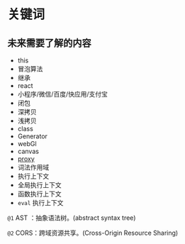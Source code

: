 <!-- ---
sidebar: auto
--- -->
# 关键词

## 未来需要了解的内容 

- this
- 冒泡算法
- 继承
- react
- 小程序/微信/百度/快应用/支付宝
- 闭包
- 深拷贝
- 浅拷贝
- class
- Generator
- webGl
- canvas
- [proxy](/es6/proxy.html)
- 词法作用域
- 执行上下文
- 全局执行上下文
- 函数执行上下文
- `eval` 执行上下文



`@1` AST ：抽象语法树。(abstract syntax tree)

`@2` CORS：跨域资源共享。(Cross-Origin Resource Sharing)


